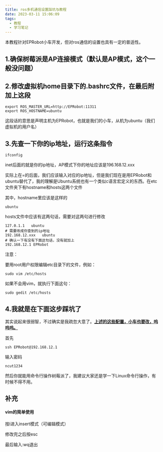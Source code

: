 ```yaml
---
title: ros多机通信设置踩坑与教程
date: 2023-03-11 15:06:09
tags:
  - 教程
  - 学习笔记
---
```


本教程针对EPRobot小车开发，但对ros通信的设置也具有一定的普适性。

## 1.确保树莓派是AP连接模式（默认是AP模式，这个一般没问题）

## 2.修改虚拟机home目录下的.bashrc文件，在最后附加上这段

```shell
export ROS_MASTER_URL=http://EPRobot:11311
export ROS_HOSTNAME=ubuntu
```

这段话的意思是声明主机为EPRobot，也就是我们的小车，从机为ubuntu（我们虚拟机的用户名）

## 3.先查一下你的ip地址，运行这条指令

```shell
ifconfig
```

inet后面的就是你的ip地址，AP模式下你的地址应该是196.168.12.xxx

实际上在=的后面，我们应该输入对应的ip地址，但是我们现在是用EPRobot和ubuntu替代了，我的理解是Ubuntu系统也有一个类似c语言宏定义的东西。在etc文件夹下有hostname和hosts这两个文件

其中，hostname里应该是这样的

```
ubuntu
```

hosts文件中应该有这两句话，需要对这两句进行修改

```shell
127.0.1.1   ubuntu
# 需要改成你查到的ip地址
192.168.12.xxx   ubuntu
# 确认一下有没有下面这句话，没有就加上
192.168.12.1 EPRobot
```

注意：

要用root用户权限编辑etc目录下的文件，例如：

```shell
sudo vim /etc/hosts
```

如果不会用vim，就执行下面这句：

```shell
sudo gedit /etc/hosts
```

## 4.我就是在下面这步踩坑了

其实说起来很弱智，不过确实是我疏忽大意了。<u>**上述的这些配置，小车也要改，呜呜呜。**</u>

首先

```
ssh EPRobot@192.168.12.1
```

输入密码

```
ncut1234
```

然后你就能用命令行操作树莓派了，我建议大家还是学一下Linux命令行操作，有时候不得不用。

## 补充

#### vim的简单使用

按i进入insert模式（可编辑模式）

修改完之后按esc

最后输入:wq退出
